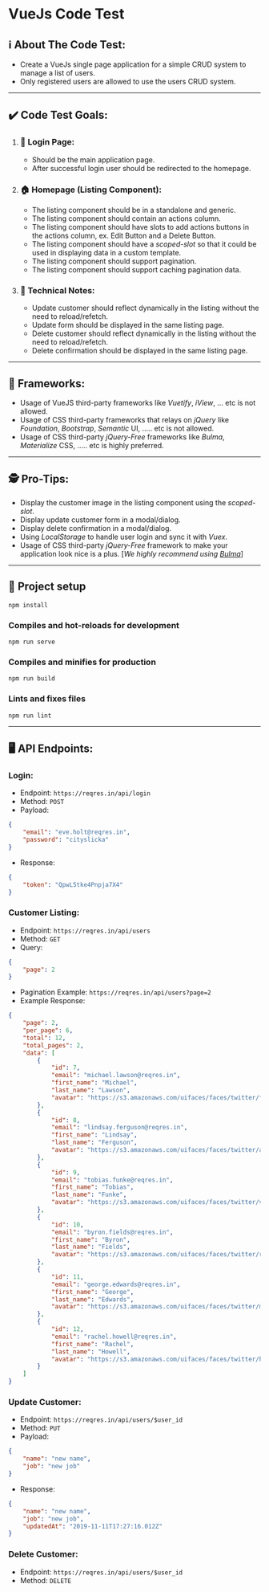 # VueJs Code Test


## ℹ️ About The Code Test:
- Create a VueJs single page application for a simple CRUD system to manage a list of users.
- Only registered users are allowed to use the users CRUD system.
-----

## ✔️ Code Test Goals:
1. ### 🛂 Login Page:
    - Should be the main application page.
    - After successful login user should be redirected to the homepage.

2. ### 🏠 Homepage (Listing Component):
    - The listing component should be in a standalone and generic.
    - The listing component should contain an actions column.
    - The listing component should have slots to add actions buttons in the actions column, ex. Edit Button and a Delete Button.
    - The listing component should have a *scoped-slot* so that it could be used in displaying data in a custom template.
    - The listing component should support pagination.
    - The listing component should support caching pagination data.

3. ### 📝 Technical Notes:
    - Update customer should reflect dynamically in the listing without the need to reload/refetch.
    - Update form should be displayed in the same listing page.
    - Delete customer should reflect dynamically in the listing without the need to reload/refetch.
    - Delete confirmation should be displayed in the same listing page.
-----

## 🔨 Frameworks:
- Usage of VueJS third-party frameworks like *Vuetify*, *iView*, ... etc is not allowed.
- Usage of CSS third-party frameworks that relays on *jQuery* like *Foundation*, *Bootstrap*, *Semantic*
UI, ..... etc is not allowed.
- Usage of CSS third-party *jQuery-Free* frameworks like *Bulma*, *Materialize* CSS, ..... etc is highly
preferred.
-----

## 🕵️ Pro-Tips:
- Display the customer image in the listing component using the *scoped-slot*.
- Display update customer form in a modal/dialog.
- Display delete confirmation in a modal/dialog.
- Using *LocalStorage* to handle user login and sync it with *Vuex*.
- Usage of CSS third-party *jQuery-Free* framework to make your application look nice is a plus. [*We highly recommend using* [*Bulma*](https://bulma.io/)]
-----

## 🚧 Project setup
```
npm install
```

### Compiles and hot-reloads for development
```
npm run serve
```

### Compiles and minifies for production
```
npm run build
```

### Lints and fixes files
```
npm run lint
```
-----

## 🖥️ API Endpoints:
### Login:
- Endpoint: `https://reqres.in/api/login`
- Method: `POST`
- Payload:
```json
{
    "email": "eve.holt@reqres.in",
    "password": "cityslicka"
}
```
- Response:
```json
{
    "token": "QpwL5tke4Pnpja7X4"
}
```

### Customer Listing:
- Endpoint: `https://reqres.in/api/users`
- Method: `GET`
- Query:
```json
{
    "page": 2
}
```
- Pagination Example: `https://reqres.in/api/users?page=2`
- Example Response:
```json
{
    "page": 2,
    "per_page": 6,
    "total": 12,
    "total_pages": 2,
    "data": [
        {
            "id": 7,
            "email": "michael.lawson@reqres.in",
            "first_name": "Michael",
            "last_name": "Lawson",
            "avatar": "https://s3.amazonaws.com/uifaces/faces/twitter/follettkyle/128.jpg"
        },
        {
            "id": 8,
            "email": "lindsay.ferguson@reqres.in",
            "first_name": "Lindsay",
            "last_name": "Ferguson",
            "avatar": "https://s3.amazonaws.com/uifaces/faces/twitter/araa3185/128.jpg"
        },
        {
            "id": 9,
            "email": "tobias.funke@reqres.in",
            "first_name": "Tobias",
            "last_name": "Funke",
            "avatar": "https://s3.amazonaws.com/uifaces/faces/twitter/vivekprvr/128.jpg"
        },
        {
            "id": 10,
            "email": "byron.fields@reqres.in",
            "first_name": "Byron",
            "last_name": "Fields",
            "avatar": "https://s3.amazonaws.com/uifaces/faces/twitter/russoedu/128.jpg"
        },
        {
            "id": 11,
            "email": "george.edwards@reqres.in",
            "first_name": "George",
            "last_name": "Edwards",
            "avatar": "https://s3.amazonaws.com/uifaces/faces/twitter/mrmoiree/128.jpg"
        },
        {
            "id": 12,
            "email": "rachel.howell@reqres.in",
            "first_name": "Rachel",
            "last_name": "Howell",
            "avatar": "https://s3.amazonaws.com/uifaces/faces/twitter/hebertialmeida/128.jpg"
        }
    ]
}
```

### Update Customer:
- Endpoint: `https://reqres.in/api/users/$user_id`
- Method: `PUT`
- Payload:
```json
{
    "name": "new name",
    "job": "new job"
}
```
- Response:
```json
{
    "name": "new name",
    "job": "new job",
    "updatedAt": "2019-11-11T17:27:16.012Z"
}
```

### Delete Customer:
- Endpoint: `https://reqres.in/api/users/$user_id`
- Method: `DELETE`
